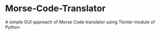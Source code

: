 # Morse-Code-Translator
A simple GUI approach of Morse Code translator using Tkinter module of Python 
